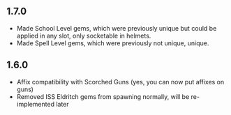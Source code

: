 ## 1.7.0
- Made School Level gems, which were previously unique but could be applied in any slot, only socketable in helmets.
- Made Spell Level gems, which were previously not unique, unique.

## 1.6.0
- Affix compatibility with Scorched Guns (yes, you can now put affixes on guns)
- Removed ISS Eldritch gems from spawning normally, will be re-implemented later